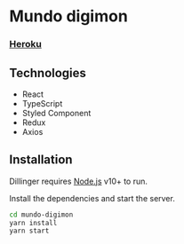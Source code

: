 # Mundo digimon

### [Heroku](https://mundo-digimon.herokuapp.com/)

## Technologies

- React
- TypeScript
- Styled Component
- Redux
- Axios


## Installation

Dillinger requires [Node.js](https://nodejs.org/) v10+ to run.

Install the dependencies and start the server.

```sh
cd mundo-digimon
yarn install
yarn start
```